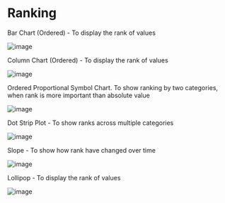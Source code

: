 # Ranking

Bar Chart (Ordered) - To display the rank of values

![image](https://github.com/avatorl/Deneb-Vega-Templates/assets/59934292/5cbfba85-35e3-47da-a2d3-1039e39cabf0)

Column Chart (Ordered) - To display the rank of values

![image](https://github.com/avatorl/Deneb-Vega-Templates/assets/59934292/86336335-b00b-41cd-bd9d-24c7f9bbf3f5)

Ordered Proportional Symbol Chart. To show ranking by two categories, when rank is more important than absolute value

![image](https://github.com/avatorl/Deneb-Vega-Templates/assets/59934292/4eafefce-ec04-47f5-8fc0-2d4be3eb4c6c)

Dot Strip Plot - To show ranks across multiple categories

![image](https://github.com/avatorl/Deneb-Vega-Templates/assets/59934292/0a14a969-6c8a-44fd-ac4b-633a3e609896)

Slope - To show how rank have changed over time

![image](https://github.com/avatorl/Deneb-Vega-Templates/assets/59934292/d5765da8-8f44-44de-bc84-4896ade9aeee)


Lollipop - To display the rank of values

![image](https://github.com/avatorl/Deneb-Vega-Templates/assets/59934292/7a3de6a8-5413-4c9b-aa5c-5526363d1337)


